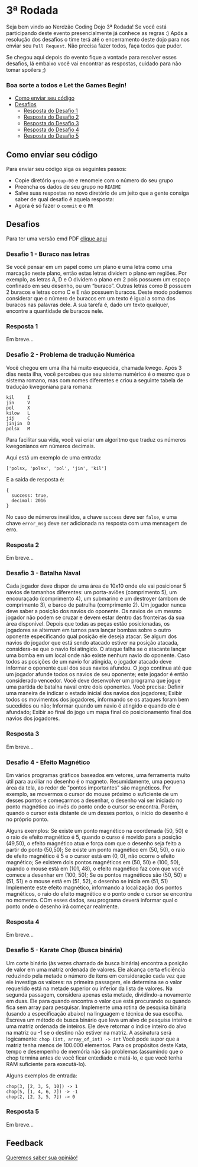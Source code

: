 # 3ª Rodada

Seja bem vindo ao Nerdzão Coding Dojo 3ª Rodada! Se você está participando deste evento presencialmente já conhece as regras :)
Após a resolução dos desafios o time terá até o encerramento deste dojo para nos enviar seu `Pull Request`. Não precisa fazer todos, faça todos que puder.

Se chegou aqui depois do evento fique a vontade para resolver esses desafios, lá embaixo você vai encontrar as respostas, cuidado para não tomar spoilers ;)

### Boa sorte a todos e **Let the Games Begin!**

- [Como enviar seu código](#como-enviar-seu-código)
- [Desafios](#desafios)
	- [Resposta do Desafio 1](#resposta-1)
	- [Resposta do Desafio 2](#resposta-2)
	- [Resposta do Desafio 3](#resposta-3)
	- [Resposta do Desafio 4](#resposta-4)
	- [Resposta do Desafio 5](#resposta-5)

## Como enviar seu código

Para enviar seu código siga os seguintes passos:
 - Copie diretório `group-00` e renomeie com o número do seu grupo
 - Preencha os dados de seu grupo no `README`
 - Salve suas respostas no novo diretório de um jeito que a gente consiga saber de qual desafio é aquela resposta:
 - Agora é só fazer o `commit` e o `PR`

## Desafios

Para ter uma versão emd PDF [clique aqui](https://notepad.pw/markdown/vzhlz9ge)

### Desafio 1 - Buraco nas letras
Se você pensar em um papel como um plano e uma letra como uma marcação neste plano, então estas letras dividem o plano em regiões. Por exemplo, as letras A, D e O dividem o plano em 2 pois possuem um espaço confinado em seu desenho, ou um “buraco”. Outras letras como B possuem 2 buracos e letras como C e E não possuem buracos.
Deste modo podemos considerar que o número de buracos em um texto é igual a soma dos buracos nas palavras dele.
A sua tarefa é, dado um texto qualquer, encontre a quantidade de buracos nele.

### Resposta 1

Em breve...

### Desafio 2  - Problema de tradução Numérica
Você chegou em uma ilha há muito esquecida, chamada kwego. Após 3 dias nesta ilha, você percebeu que seu sistema numérico é o mesmo que o sistema romano, mas com nomes diferentes e criou a seguinte tabela de tradução kwegoniana para romana:
```
kil     I
jin     V
pol     X
kilow   L
jij     C
jinjin  D
polsx   M
```
Para facilitar sua vida, você vai criar um algoritmo que traduz os números kwegonianos em números decimais.

Aqui está um exemplo de uma entrada:
```
['polsx, 'polsx', 'pol', 'jin', 'kil']
```
E a saida de resposta é:
```
{
  success: true,
  decimal: 2016
}
```
No caso de números inválidos, a chave `success` deve ser `false`, e uma chave `error_msg` deve ser adicionada na resposta com uma mensagem de erro.

### Resposta 2

Em breve...

### Desafio 3 - Batalha Naval
Cada jogador deve dispor de uma área de 10x10 onde ele vai posicionar 5 navios de tamanhos diferentes: um porta-aviões (comprimento 5), um encouraçado (comprimento 4), um submarino e um destroyer (ambom de comprimento 3), e barco de patrulha (comprimento 2). Um jogador nunca deve saber a posição dos navios do oponente. Os navios de um mesmo jogador não podem se cruzar e devem estar dentro das fronteiras da sua área disponível.
Depois que todas as peças estão posicionadas, os jogadores se alternam em turnos para lançar bombas sobre o outro oponente especificando qual posição ele deseja atacar. Se algum dos navios do jogador que está sendo atacado estiver na posição atacada, considera-se que o navio foi atingido. O ataque falha se o atacante lançar uma bomba em um local onde não existe nenhum navio do oponente.
Caso todos as posições de um navio for atingida, o jogador atacado deve informar o oponente qual dos seus navios afundou. O jogo continua até que um jogador afunde todos os navios de seu oponente; este jogador é então considerado vencedor.
Você deve desenvolver um programa que jogue uma partida de batalha naval entre dois oponentes. Você precisa:
Definir uma maneira de indicar o estado inicial dos navios dos jogadores;
Exibir todos os movimentos dos jogadores, informando se os ataques foram bem sucedidos ou não;
Informar quando um navio é atingido e quando ele é afundado;
Exibir ao final do jogo um mapa final do posicionamento final dos navios dos jogadores.

### Resposta 3

Em breve...

### Desafio 4 - Efeito Magnético
Em vários programas gráficos baseados em vetores, uma ferramenta muito útil para auxiliar no desenho é o magneto. Resumidamente, uma pequena área da tela, ao redor de "pontos importantes" são magnéticos. Por exemplo, se movermos o cursor do mouse próximo o suficiente de um desses pontos e começarmos a desenhar, o desenho vai ser iniciado no ponto magnético ao invés do ponto onde o cursor se encontra. Porém, quando o cursor está distante de um desses pontos, o início do desenho é no próprio ponto.

Alguns exemplos:
Se existe um ponto magnético na coordenada (50, 50) e o raio de efeito magnético é 5, quando o curso é movido para a posição (49,50), o efeito magnético atua e força com que o desenho seja feito a partir do ponto (50,50);
Se existe um ponto magnético em (50, 50), o raio de efeito magnético é 5 e o cursor está em (0, 0), não ocorre o efeito magnético;
Se existem dois pontos magnéticos em (50, 50) e (100, 50), quando o mouse está em (101, 48), o efeito magnético faz com que você comece a desenhar em (100, 50);
Se os pontos magnéticos são (50, 50) e (51, 51) e o mouse está em (51, 52), o desenho se inicia em (51, 51)
Implemente este efeito magnético, informando a localização dos pontos magnéticos, o raio do efeito magnético e o ponto onde o cursor se encontra no momento. COm esses dados, seu programa deverá informar qual o ponto onde o desenho irá começar realmente.

### Resposta 4

Em breve...

### Desafio 5 - Karate Chop (Busca binária)
Um corte binário (às vezes chamado de busca binária) encontra a posição de valor em uma matriz ordenada de valores. Ele alcança certa eficiência reduzindo pela metade o número de itens em consideração cada vez que ele investiga os valores: na primeira passagem, ele determina se o valor requerido está na metade superior ou inferior da lista de valores. Na segunda passagem, considera apenas esta metade, dividindo-a novamente em duas. Ele para quando encontra o valor que está procurando ou quando fica sem array para pesquisar.
Implemente uma rotina de pesquisa binária (usando a especificação abaixo) na linguagem e técnica de sua escolha.
Escreva um método de busca binário que leva um alvo de pesquisa inteiro e uma matriz ordenada de inteiros. Ele deve retornar o índice inteiro do alvo na matriz ou -1 se o destino não estiver na matriz. A assinatura será logicamente:
`chop (int, array_of_int) -> int`
Você pode supor que a matriz tenha menos de 100.000 elementos. Para os propósitos deste Kata, tempo e desempenho de memória não são problemas (assumindo que o chop termina antes de você ficar entediado e matá-lo, e que você tenha RAM suficiente para executá-lo).

Alguns exemplos de entrada:
```
chop(3, [2, 3, 5, 10]) -> 1
chop(5, [1, 4, 6, 7]) -> -1
chop(2, [2, 3, 5, 7]) -> 0
```

### Resposta 5

Em breve...

## Feedback

[Queremos saber sua opinião!](https://docs.google.com/forms/d/e/1FAIpQLSc0veJbP5HzQyQt-3QZgabZvUroHY4wDEPy8wR6aDfSPG9DpQ/viewform?usp=sf_link)
